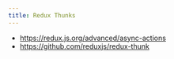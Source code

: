 ```yaml
---
title: Redux Thunks
---
```


- https://redux.js.org/advanced/async-actions
- https://github.com/reduxjs/redux-thunk
